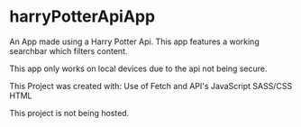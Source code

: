 # harryPotterApiApp
An App made using a Harry Potter Api. This app features a working searchbar which filters content.

This app only works on local devices due to the api not being secure.

This Project was created with:
Use of Fetch and API's
JavaScript
SASS/CSS
HTML

This project is not being hosted.
